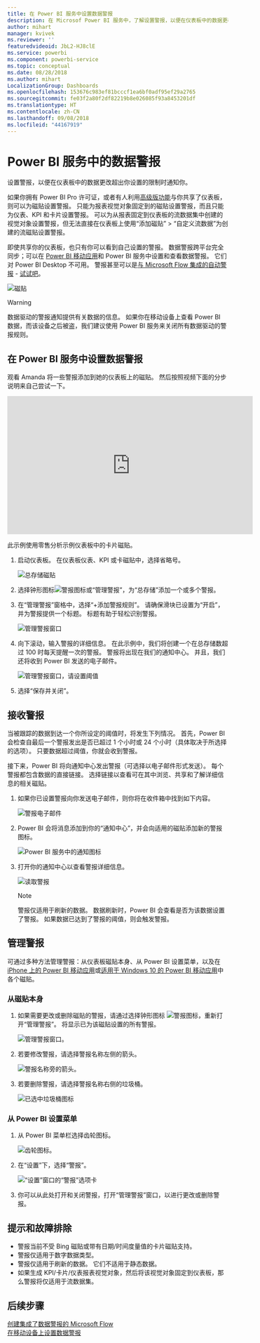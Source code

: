 ```yaml
---
title: 在 Power BI 服务中设置数据警报
description: 在 Microsof Power BI 服务中，了解设置警报，以便在仪表板中的数据更改超出你设置的限制时通知你。
author: mihart
manager: kvivek
ms.reviewer: ''
featuredvideoid: JbL2-HJ8clE
ms.service: powerbi
ms.component: powerbi-service
ms.topic: conceptual
ms.date: 08/28/2018
ms.author: mihart
LocalizationGroup: Dashboards
ms.openlocfilehash: 153676c983ef81bcccf1ea6bf0adf95ef29a2765
ms.sourcegitcommit: fe03f2a80f2df82219b8e026085f93a8453201df
ms.translationtype: HT
ms.contentlocale: zh-CN
ms.lasthandoff: 09/08/2018
ms.locfileid: "44167919"
---
```

# <a name="data-alerts-in-power-bi-service"></a>Power BI 服务中的数据警报
设置警报，以便在仪表板中的数据更改超出你设置的限制时通知你。 

如果你拥有 Power BI Pro 许可证，或者有人利用[高级版功能](service-premium.md)与你共享了仪表板，则可以为磁贴设置警报。 只能为报表视觉对象固定到的磁贴设置警报，而且只能为仪表、KPI 和卡片设置警报。 可以为从报表固定到仪表板的流数据集中创建的视觉对象设置警报，但无法直接在仪表板上使用“添加磁贴” > “自定义流数据”为创建的流磁贴设置警报。 

即使共享你的仪表板，也只有你可以看到自己设置的警报。 数据警报跨平台完全同步；可以在 [Power BI 移动应用](mobile-set-data-alerts-in-the-mobile-apps.md)和 Power BI 服务中设置和查看数据警报。 它们对 Power BI Desktop 不可用。 警报甚至可以是[与 Microsoft Flow 集成的自动警报](https://flow.microsoft.com) - [试试吧](service-flow-integration.md)。

![磁贴](media/service-set-data-alerts/powerbi-alert-types-new.png)

> [!WARNING]
> 数据驱动的警报通知提供有关数据的信息。 如果你在移动设备上查看 Power BI 数据，而该设备之后被盗，我们建议使用 Power BI 服务来关闭所有数据驱动的警报规则。
> 
> 

## <a name="set-data-alerts-in-power-bi-service"></a>在 Power BI 服务中设置数据警报
观看 Amanda 将一些警报添加到她的仪表板上的磁贴。 然后按照视频下面的分步说明来自己尝试一下。

<iframe width="560" height="315" src="https://www.youtube.com/embed/JbL2-HJ8clE" frameborder="0" allowfullscreen></iframe>

此示例使用零售分析示例仪表板中的卡片磁贴。

1. 启动仪表板。 在仪表板仪表、KPI 或卡磁贴中，选择省略号。
   
   ![总存储磁贴](media/service-set-data-alerts/powerbi-card.png)
2. 选择钟形图标![警报图标](media/service-set-data-alerts/power-bi-bell-icon.png)或“管理警报”，为“总存储”添加一个或多个警报。
   
1. 在“管理警报”窗格中，选择“+添加警报规则”。  请确保滑块已设置为“开启”，并为警报提供一个标题。 标题有助于轻松识别警报。
   
   ![管理警报窗口](media/service-set-data-alerts/powerbi-alert-title.png)
4. 向下滚动，输入警报的详细信息。  在此示例中，我们将创建一个在总存储数超过 100 时每天提醒一次的警报。 警报将出现在我们的通知中心。 并且，我们还将收到 Power BI 发送的电子邮件。
   
   ![管理警报窗口，请设置阈值](media/service-set-data-alerts/power-bi-set-alert-details.png)
5. 选择“保存并关闭”。

## <a name="receiving-alerts"></a>接收警报
当被跟踪的数据到达一个你所设定的阈值时，将发生下列情况。 首先，Power BI 会检查自最后一个警报发出是否已超过 1 个小时或 24 个小时（具体取决于所选择的选项）。 只要数据超过阈值，你就会收到警报。

接下来，Power BI 将向通知中心发出警报（可选择以电子邮件形式发送）。 每个警报都包含数据的直接链接。 选择链接以查看可在其中浏览、共享和了解详细信息的相关磁贴。  

1. 如果你已设置警报向你发送电子邮件，则你将在收件箱中找到如下内容。
   
   ![警报电子邮件](media/service-set-data-alerts/powerbi-alerts-email.png)
2. Power BI 会将消息添加到你的“通知中心”，并会向适用的磁贴添加新的警报图标。
   
   ![Power BI 服务中的通知图标](media/service-set-data-alerts/powerbi-alert-notifications.png)
3. 打开你的通知中心以查看警报详细信息。
   
    ![读取警报](media/service-set-data-alerts/powerbi-alert-notfication.png)
   
   > [!NOTE]
   > 警报仅适用于刷新的数据。 数据刷新时，Power BI 会查看是否为该数据设置了警报。 如果数据已达到了警报的阈值，则会触发警报。
   > 
   > 

## <a name="managing-alerts"></a>管理警报
可通过多种方法管理警报：从仪表板磁贴本身、从 Power BI 设置菜单，以及在 [iPhone 上的 Power BI 移动应用](mobile-set-data-alerts-in-the-mobile-apps.md)或[适用于 Windows 10 的 Power BI 移动应用](mobile-set-data-alerts-in-the-mobile-apps.md)中各个磁贴。

### <a name="from-the-tile-itself"></a>从磁贴本身
1. 如果需要更改或删除磁贴的警报，请通过选择钟形图标 ![警报图标](media/service-set-data-alerts/power-bi-bell-icon.png)，重新打开“管理警报”。 将显示已为该磁贴设置的所有警报。
   
    ![管理警报窗口](media/service-set-data-alerts/powerbi-see-alerts.png)。
2. 若要修改警报，请选择警报名称左侧的箭头。
   
    ![警报名称旁的箭头](media/service-set-data-alerts/powerbi-see-alerts-arrow.png)。
3. 若要删除警报，请选择警报名称右侧的垃圾桶。
   
      ![已选中垃圾桶图标](media/service-set-data-alerts/powerbi-see-alerts-delete.png)

### <a name="from-the-power-bi-settings-menu"></a>从 Power BI 设置菜单
1. 从 Power BI 菜单栏选择齿轮图标。
   
    ![齿轮图标](media/service-set-data-alerts/powerbi-gear-icon.png)。
2. 在“设置”下，选择“警报”。
   
    ![“设置”窗口的“警报”选项卡](media/service-set-data-alerts/powerbi-alert-settings.png)
3. 你可以从此处打开和关闭警报，打开“管理警报”窗口，以进行更改或删除警报。

## <a name="tips-and-troubleshooting"></a>提示和故障排除
* 警报当前不受 Bing 磁贴或带有日期/时间度量值的卡片磁贴支持。
* 警报仅适用于数字数据类型。
* 警报仅适用于刷新的数据。 它们不适用于静态数据。
* 如果生成 KPI/卡片/仪表报表视觉对象，然后将该视觉对象固定到仪表板，那么警报将仅适用于流数据集。

## <a name="next-steps"></a>后续步骤
[创建集成了数据警报的 Microsoft Flow](service-flow-integration.md)    
[在移动设备上设置数据警报](mobile-set-data-alerts-in-the-mobile-apps.md)    

